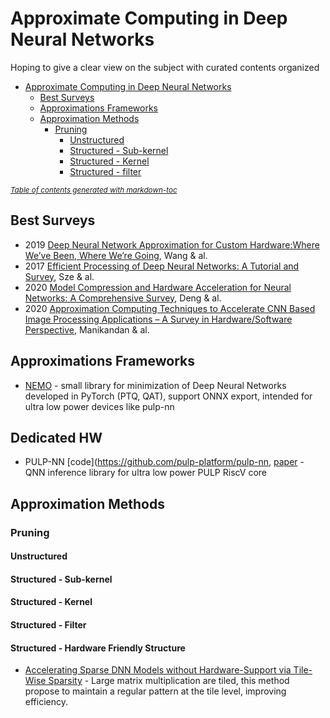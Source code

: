 # Approximate Computing in Deep Neural Networks

Hoping to give a clear view on the subject with curated contents organized

- [Approximate Computing in Deep Neural Networks](#approximate-computing-in-deep-neural-networks)
  * [Best Surveys](#best-surveys)
  * [Approximations Frameworks](#approximations-frameworks)
  * [Approximation Methods](#approximation-methods)
    + [Pruning](#pruning)
      - [Unstructured](#unstructured)
      - [Structured - Sub-kernel](#structured---sub-kernel)
      - [Structured - Kernel](#structured---kernel)
      - [Structured - filter](#structured---filter)

<small><i><a href='http://ecotrust-canada.github.io/markdown-toc/'>Table of contents generated with markdown-toc</a></i></small>


## Best Surveys

- 2019 [Deep Neural Network Approximation for Custom Hardware:Where We’ve Been, Where We’re Going](https://arxiv.org/abs/1901.06955), Wang & al.
- 2017 [Efficient Processing of Deep Neural Networks: A Tutorial and Survey](https://ieeexplore.ieee.org/document/8114708), Sze & al.
- 2020 [Model Compression and Hardware Acceleration for Neural Networks: A Comprehensive Survey](http://ieeexplore.ieee.org/document/9043731), Deng & al.
- 2020 [Approximation Computing Techniques to Accelerate CNN Based Image Processing Applications – A Survey in Hardware/Software Perspective](https://www.researchgate.net/publication/342754132_Approximation_Computing_Techniques_to_Accelerate_CNN_Based_Image_Processing_Applications_-_A_Survey_in_HardwareSoftware_Perspective), Manikandan & al.

## Approximations Frameworks

- [NEMO](https://github.com/pulp-platform/nemo) - small library for minimization of Deep Neural Networks developed in PyTorch (PTQ, QAT), support ONNX export, intended for ultra low power devices like pulp-nn 

## Dedicated HW

- PULP-NN [code](https://github.com/pulp-platform/pulp-nn, [paper](https://arxiv.org/abs/1908.11263) - QNN inference library for ultra low power PULP RiscV core

## Approximation Methods

### Pruning

#### Unstructured

#### Structured - Sub-kernel

#### Structured - Kernel

#### Structured - Filter

#### Structured - Hardware Friendly Structure

- [Accelerating Sparse DNN Models without Hardware-Support via Tile-Wise Sparsity](https://arxiv.org/pdf/2008.13006.pdf) - Large matrix multiplication are tiled, this method propose to maintain a regular pattern at the tile level, improving efficiency.
